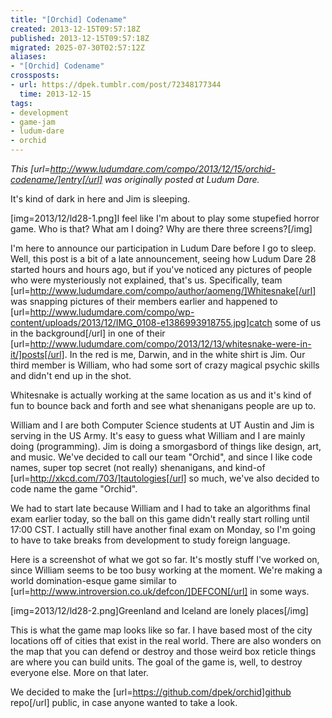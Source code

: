 ```yaml
---
title: "[Orchid] Codename"
created: 2013-12-15T09:57:18Z
published: 2013-12-15T09:57:18Z
migrated: 2025-07-30T02:57:12Z
aliases:
- "[Orchid] Codename"
crossposts:
- url: https://dpek.tumblr.com/post/72348177344
  time: 2013-12-15
tags:
- development
- game-jam
- ludum-dare
- orchid
---
```


*This [url=http://www.ludumdare.com/compo/2013/12/15/orchid-codename/]entry[/url] was originally posted at Ludum Dare.*

It's kind of dark in here and Jim is sleeping.

[img=2013/12/ld28-1.png]I feel like I'm about to play some stupefied horror game. Who is that? What am I doing? Why are there three screens?[/img]

I'm here to announce our participation in Ludum Dare before I go to sleep. Well, this post is a bit of a late announcement, seeing how Ludum Dare 28 started hours and hours ago, but if you've noticed any pictures of people who were mysteriously not explained, that's us. Specifically, team [url=http://www.ludumdare.com/compo/author/aomeng/]Whitesnake[/url] was snapping pictures of their members earlier and happened to [url=http://www.ludumdare.com/compo/wp-content/uploads/2013/12/IMG_0108-e1386993918755.jpg]catch some of us in the background[/url] in one of their [url=http://www.ludumdare.com/compo/2013/12/13/whitesnake-were-in-it/]posts[/url]. In the red is me, Darwin, and in the white shirt is Jim. Our third member is William, who had some sort of crazy magical psychic skills and didn't end up in the shot.

Whitesnake is actually working at the same location as us and it's kind of fun to bounce back and forth and see what shenanigans people are up to.

William and I are both Computer Science students at UT Austin and Jim is serving in the US Army. It's easy to guess what William and I are mainly doing (programming). Jim is doing a smorgasbord of things like design, art, and music. We've decided to call our team "Orchid", and since I like code names, super top secret (not really) shenanigans, and kind-of [url=http://xkcd.com/703/]tautologies[/url] so much, we've also decided to code name the game "Orchid".

We had to start late because William and I had to take an algorithms final exam earlier today, so the ball on this game didn't really start rolling until 17:00  CST. I actually still have another final exam on Monday, so I'm going to have to take breaks from development to study foreign language.

Here is a screenshot of what we got so far. It's mostly stuff I've worked on, since William seems to be too busy working at the moment. We're making a world domination-esque game similar to [url=http://www.introversion.co.uk/defcon/]DEFCON[/url] in some ways.

[img=2013/12/ld28-2.png]Greenland and Iceland are lonely places[/img]

This is what the game map looks like so far. I have based most of the city locations off of cities that exist in the real world. There are also wonders on the map that you can defend or destroy and those weird box reticle things are where you can build units. The goal of the game is, well, to destroy everyone else. More on that later.

We decided to make the [url=https://github.com/dpek/orchid]github repo[/url] public, in case anyone wanted to take a look.
